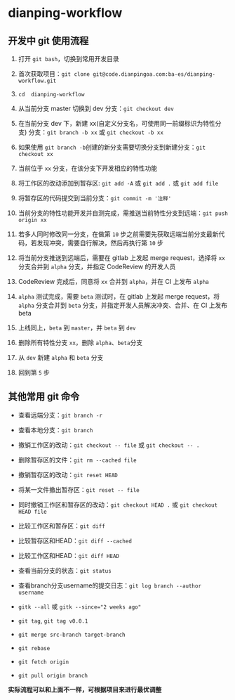 dianping-workflow
=================

开发中 git 使用流程 
-------------------
1. 打开 ``git bash``，切换到常用开发目录

2. 首次获取项目：``git clone git@code.dianpingoa.com:ba-es/dianping-workflow.git``

3. ``cd  dianping-workflow``

4. 从当前分支 master 切换到 dev 分支：``git checkout dev``

5. 在当前分支 dev 下，新建 xx(自定义分支名，可使用同一前缀标识为特性分支) 分支：``git branch -b xx`` 或 ``git checkout -b xx``

6. 如果使用 ``git branch -b``创建的新分支需要切换分支到新建分支：``git checkout xx``

7. 当前位于 ``xx`` 分支，在该分支下开发相应的特性功能

8. 将工作区的改动添加到暂存区: ``git add -A`` 或 ``git add .`` 或 ``git add file``

9. 将暂存区的代码提交到当前分支：``git commit -m '注释'``

10. 当前分支的特性功能开发并自测完成，需推送当前特性分支到远端：``git push origin xx``

11. 若多人同时修改同一分支，在做第 ``10`` 步之前需要先获取远端当前分支最新代码，若发现冲突，需要自行解决，然后再执行第 ``10`` 步

12. 将当前分支推送到远端后，需要在 gitlab 上发起 merge request，选择将 ``xx`` 分支合并到 ``alpha`` 分支，并指定 CodeReview 的开发人员

13. CodeReview 完成后，同意将 ``xx`` 合并到 ``alpha``，并在 CI 上发布 ``alpha``

14. ``alpha`` 测试完成，需要 ``beta`` 测试时，在 gitlab 上发起 merge request，将 ``alpha`` 分支合并到 ``beta`` 分支，并指定开发人员解决冲突、合并、在 CI 上发布beta

15. 上线同上，``beta`` 到 ``master``，并 ``beta`` 到 ``dev``

16. 删除所有特性分支 ``xx``，删除 ``alpha``、``beta``分支

17. 从 ``dev`` 新建 ``alpha`` 和 ``beta`` 分支

18. 回到第 ``5`` 步

其他常用 git 命令
-----------------
- 查看远端分支：``git branch -r``

- 查看本地分支：``git branch``

- 撤销工作区的改动：``git checkout -- file`` 或 ``git checkout -- .``

- 删除暂存区的文件：``git rm --cached file``

- 撤销暂存区的改动：``git reset HEAD``

- 将某一文件撤出暂存区：``git reset -- file``

- 同时撤销工作区和暂存区的改动：``git checkout HEAD .`` 或 ``git checkout HEAD file``

- 比较工作区和暂存区：``git diff``

- 比较暂存区和HEAD：``git diff --cached``

- 比较工作区和HEAD：``git diff HEAD``

- 查看当前分支的状态：``git status``

- 查看branch分支username的提交日志：``git log branch --author username``

- ``gitk --all`` 或 ``gitk --since="2 weeks ago"``

- ``git tag``, ``git tag v0.0.1``

- ``git merge src-branch target-branch``

- ``git rebase``

- ``git fetch origin``

- ``git pull origin branch``

**实际流程可以和上面不一样，可根据项目来进行最优调整**
